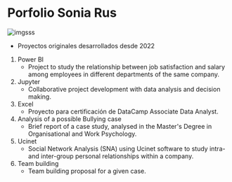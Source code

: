 # Porfolio Sonia Rus

![imgsss](https://user-images.githubusercontent.com/87075309/189483649-fd5b02c5-c23f-4d50-b642-959e92c1798a.jpg)
- Proyectos originales desarrollados desde 2022
1. Power BI
   - Project to study the relationship between job satisfaction and salary among employees in different departments of the same company.
2. Jupyter
   - Collaborative project development with data analysis and decision making.
3. Excel
   - Proyecto para certificación de DataCamp Associate Data Analyst.
4. Analysis of a possible Bullying case
   - Brief report of a case study, analysed in the Master's Degree in Organisational and Work Psychology.
5. Ucinet
   - Social Network Analysis (SNA) using Ucinet software to study intra- and inter-group personal relationships within a company.
6. Team building
   - Team building proposal for a given case.
